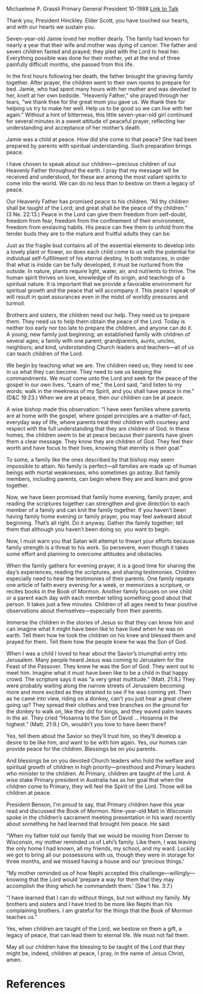 Michaelene P. Grassli
Primary General President
10-1988
[Link to Talk](https://www.churchofjesuschrist.org/study/general-conference/1988/10/children-at-peace?lang=eng)

Thank you, President Hinckley. Elder Scott, you have touched our hearts, and with our hearts we sustain you.

Seven-year-old Jamie loved her mother dearly. The family had known for nearly a year that their wife and mother was dying of cancer. The father and seven children fasted and prayed; they pled with the Lord to heal her. Everything possible was done for their mother, yet at the end of three painfully difficult months, she passed from this life.

In the first hours following her death, the father brought the grieving family together. After prayer, the children went to their own rooms to prepare for bed. Jamie, who had spent many hours with her mother and was devoted to her, knelt at her own bedside. “Heavenly Father,” she prayed through her tears, “we thank thee for the great mom you gave us. We thank thee for helping us try to make her well. Help us to be good so we can live with her again.” Without a hint of bitterness, this little seven-year-old girl continued for several minutes in a sweet attitude of peaceful prayer, reflecting her understanding and acceptance of her mother’s death.

Jamie was a child at peace. How did she come to that peace? She had been prepared by parents with spiritual understanding. Such preparation brings peace.

I have chosen to speak about our children—precious children of our Heavenly Father throughout the earth. I pray that my message will be received and understood, for these are among the most valiant spirits to come into the world. We can do no less than to bestow on them a legacy of peace.

Our Heavenly Father has promised peace to his children. “All thy children shall be taught of the Lord; and great shall be the peace of thy children.” (3 Ne. 22:13.) Peace in the Lord can give them freedom from self-doubt, freedom from fear, freedom from the confinement of their environment, freedom from enslaving habits. His peace can free them to unfold from the tender buds they are to the mature and fruitful adults they can be.

Just as the fragile bud contains all of the essential elements to develop into a lovely plant or flower, so does each child come to us with the potential for individual self-fulfillment of his eternal destiny. In both instances, in order that what is inside can be fully developed, it must be nurtured from the outside. In nature, plants require light, water, air, and nutrients to thrive. The human spirit thrives on love, knowledge of its origin, and teachings of a spiritual nature. It is important that we provide a favorable environment for spiritual growth and the peace that will accompany it. This peace I speak of will result in quiet assurances even in the midst of worldly pressures and turmoil.

Brothers and sisters, the children need our help. They need us to prepare them. They need us to help them obtain the peace of the Lord. Today is neither too early nor too late to prepare the children, and anyone can do it. A young, new family just beginning; an established family with children of several ages; a family with one parent; grandparents, aunts, uncles, neighbors; and kind, understanding Church leaders and teachers—all of us can teach children of the Lord.

We begin by teaching what we are. The children need us; they need to see in us what they can become. They need to see us keeping the commandments. We must come unto the Lord and seek for the peace of the gospel in our own lives. “Learn of me,” the Lord said, “and listen to my words; walk in the meekness of my Spirit, and you shall have peace in me.” (D&C 19:23.) When we are at peace, then our children can be at peace.

A wise bishop made this observation: “I have seen families where parents are at home with the gospel, where gospel principles are a matter-of-fact, everyday way of life, where parents treat their children with courtesy and respect with the full understanding that they are children of God. In these homes, the children seem to be at peace because their parents have given them a clear message. They know they are children of God. They feel their worth and have focus to their lives, knowing that eternity is their goal.”

To some, a family like the ones described by that bishop may seem impossible to attain. No family is perfect—all families are made up of human beings with mortal weaknesses, who sometimes go astray. But family members, including parents, can begin where they are and learn and grow together.

Now, we have been promised that family home evening, family prayer, and reading the scriptures together can strengthen and give direction to each member of a family and can knit the family together. If you haven’t been having family home evening or family prayer, you may feel awkward about beginning. That’s all right. Do it anyway. Gather the family together; tell them that although you haven’t been doing so, you want to begin.

Now, I must warn you that Satan will attempt to thwart your efforts because family strength is a threat to his work. So persevere, even though it takes some effort and planning to overcome attitudes and obstacles.

When the family gathers for evening prayer, it is a good time for sharing the day’s experiences, reading the scriptures, and sharing testimonies. Children especially need to hear the testimonies of their parents. One family repeats one article of faith every evening for a week, or memorizes a scripture, or recites books in the Book of Mormon. Another family focuses on one child or a parent each day with each member telling something good about that person. It takes just a few minutes. Children of all ages need to hear positive observations about themselves—especially from their parents.

Immerse the children in the stories of Jesus so that they can know him and can imagine what it might have been like to have lived when he was on earth. Tell them how he took the children on his knee and blessed them and prayed for them. Tell them how the people knew he was the Son of God.

When I was a child I loved to hear about the Savior’s triumphal entry into Jerusalem. Many people heard Jesus was coming to Jerusalem for the Feast of the Passover. They knew he was the Son of God. They went out to meet him. Imagine what it must have been like to be a child in that happy crowd. The scripture says it was “a very great multitude.” (Matt. 21:8.) They were probably waiting along the narrow streets of Jerusalem becoming more and more excited as they strained to see if he was coming yet. Then as he came into view, riding on a donkey, can’t you just hear a great cheer going up? They spread their clothes and tree branches on the ground for the donkey to walk on, like they did for kings, and they waved palm leaves in the air. They cried “Hosanna to the Son of David … Hosanna in the highest.” (Matt. 21:9.) Oh, wouldn’t you love to have been there?

Yes, tell them about the Savior so they’ll trust him, so they’ll develop a desire to be like him, and want to be with him again. Yes, our homes can provide peace for the children. Blessings be on you parents.

And blessings be on you devoted Church leaders who hold the welfare and spiritual growth of children in high priority—priesthood and Primary leaders who minister to the children. At Primary, children are taught of the Lord. A wise stake Primary president in Australia has as her goal that when the children come to Primary, they will feel the Spirit of the Lord. Those will be children at peace.

President Benson, I’m proud to say, that Primary children have this year read and discussed the Book of Mormon. Nine-year-old Matt in Wisconsin spoke in the children’s sacrament meeting presentation in his ward recently about something he had learned that brought him peace. He said:

“When my father told our family that we would be moving from Denver to Wisconsin, my mother reminded us of Lehi’s family. Like them, I was leaving the only home I had known, all my friends, my school, and my ward. Luckily we got to bring all our possessions with us, though they were in storage for three months, and we missed having a house and our ‘precious things.’

“My mother reminded us of how Nephi accepted this challenge—willingly—knowing that the Lord would ‘prepare a way for them that they may accomplish the thing which he commandeth them.’ (See 1 Ne. 3:7.)

“I have learned that I can do without things, but not without my family. My brothers and sisters and I have tried to be more like Nephi than his complaining brothers. I am grateful for the things that the Book of Mormon teaches us.”

Yes, when children are taught of the Lord, we bestow on them a gift, a legacy of peace, that can lead them to eternal life. We must not fail them.

May all our children have the blessing to be taught of the Lord that they might be, indeed, children at peace, I pray, in the name of Jesus Christ, amen.

# References
